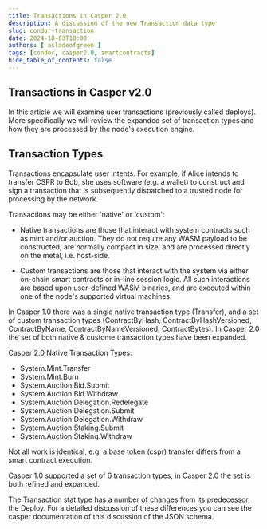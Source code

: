 ```yaml
---
title: Transactions in Casper 2.0
description: A discussion of the new Transaction data type
slug: condor-transaction
date: 2024-10-03T18:00
authors: [ asladeofgreen ]
tags: [condor, casper2.0, smartcontracts]
hide_table_of_contents: false
---
```


## Transactions in Casper v2.0

In this article we will examine user transactions (previously called deploys).  More specifically we will review the expanded set of transaction types and how they are processed by the node's execution engine.

<!-- truncate -->

## Transaction Types

Transactions encapsulate user intents.  For example, if Alice intends to transfer CSPR to Bob, she uses software (e.g. a wallet) to construct and sign a transaction that is subsequently dispatched to a trusted node for processing by the network.

Transactions may be either 'native' or 'custom':

- Native transactions are those that interact with system contracts such as mint and/or auction.  They do not require any WASM payload to be constructed,  are normally compact in size, and are processed directly on the metal, i.e. host-side.

- Custom transactions are those that interact with the system via either on-chain smart contracts or in-line session logic.  All such interactions are based upon user-defined WASM binaries, and are executed within one of the node's supported virtual machines.

In Casper 1.0 there was a single native transaction type (Transfer), and a set of custom transaction types (ContractByHash, ContractByHashVersioned, ContractByName, ContractByNameVersioned, ContractBytes). In Casper 2.0 the set of both native & custome transaction types have been expanded.

Casper 2.0 Native Transaction Types:

- System.Mint.Transfer
- System.Mint.Burn
- System.Auction.Bid.Submit
- System.Auction.Bid.Withdraw
- System.Auction.Delegation.Redelegate
- System.Auction.Delegation.Submit
- System.Auction.Delegation.Withdraw
- System.Auction.Staking.Submit
- System.Auction.Staking.Withdraw

Not all work is identical, e.g. a base token (cspr) transfer differs from a smart contract execution.  

Casper 1.0 supported a set of 6 transaction types, in Casper 2.0 the set is both refined and expanded.

The Transaction stat type has a number of changes from its predecessor, the Deploy. For a detailed discussion of these differences you can see the casper documentation of this discussion of the JSON schema. 
